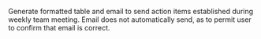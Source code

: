 Generate formatted table and email to send action items established during weekly team meeting. Email does not automatically send, as to 
permit user to confirm that email is correct.

